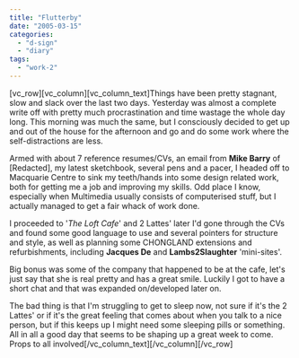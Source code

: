 ```yaml
---
title: "Flutterby"
date: "2005-03-15"
categories: 
  - "d-sign"
  - "diary"
tags: 
  - "work-2"
---
```


\[vc\_row\]\[vc\_column\]\[vc\_column\_text\]Things have been pretty stagnant, slow and slack over the last two days. Yesterday was almost a complete write off with pretty much procrastination and time wastage the whole day long. This morning was much the same, but I consciously decided to get up and out of the house for the afternoon and go and do some work where the self-distractions are less.

Armed with about 7 reference resumes/CVs, an email from **Mike Barry** of \[Redacted\], my latest sketchbook, several pens and a pacer, I headed off to Macquarie Centre to sink my teeth/hands into some design related work, both for getting me a job and improving my skills. Odd place I know, especially when Multimedia usually consists of computerised stuff, but I actually managed to get a fair whack of work done.

I proceeded to '_The Loft Cafe_' and 2 Lattes' later I'd gone through the CVs and found some good language to use and several pointers for structure and style, as well as planning some CHONGLAND extensions and refurbishments, including **Jacques De** and **Lambs2Slaughter** 'mini-sites'.

Big bonus was some of the company that happened to be at the cafe, let's just say that she is real pretty and has a great smile. Luckily I got to have a short chat and that was expanded on/developed later on.

The bad thing is that I'm struggling to get to sleep now, not sure if it's the 2 Lattes' or if it's the great feeling that comes about when you talk to a nice person, but if this keeps up I might need some sleeping pills or something. All in all a good day that seems to be shaping up a great week to come. Props to all involved\[/vc\_column\_text\]\[/vc\_column\]\[/vc\_row\]
